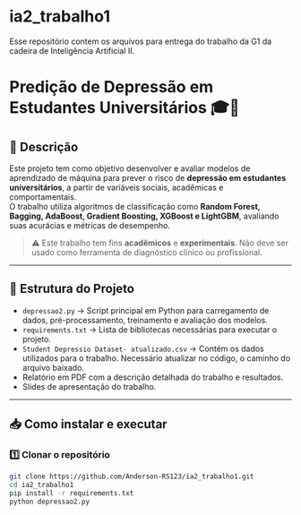 # ia2_trabalho1
Esse repositório contem os arquivos para entrega do trabalho da G1 da cadeira de Inteligência Artificial II.


# Predição de Depressão em Estudantes Universitários 🎓🧠

## 📌 Descrição
Este projeto tem como objetivo desenvolver e avaliar modelos de aprendizado de máquina para prever o risco de **depressão em estudantes universitários**, a partir de variáveis sociais, acadêmicas e comportamentais.  
O trabalho utiliza algoritmos de classificação como **Random Forest, Bagging, AdaBoost, Gradient Boosting, XGBoost e LightGBM**, avaliando suas acurácias e métricas de desempenho.

> ⚠️ Este trabalho tem fins **acadêmicos** e **experimentais**. Não deve ser usado como ferramenta de diagnóstico clínico ou profissional.  

---

## 📂 Estrutura do Projeto
- `depressao2.py` → Script principal em Python para carregamento de dados, pré-processamento, treinamento e avaliação dos modelos.  
- `requirements.txt` → Lista de bibliotecas necessárias para executar o projeto.
- `Student Depressio Dataset- atualizado.csv` → Contém os dados utilizados para o trabalho. Necessário atualizar no código, o caminho do arquivo baixado.
- Relatório em PDF com a descrição detalhada do trabalho e resultados.
- Slides de apresentação do trabalho.

---

## 📥 Como instalar e executar

### 1️⃣ Clonar o repositório
```bash
git clone https://github.com/Anderson-RS123/ia2_trabalho1.git
cd ia2_trabalho1
pip install -r requirements.txt
python depressao2.py
